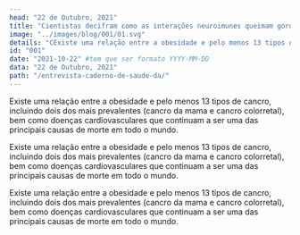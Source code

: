 ```yaml
---
head: "22 de Outubro, 2021"
title: "Cientistas decifram como as interações neuroimunes queimam gordura visceral"
image: "../images/blog/001/01.svg"
details: "CExiste uma relação entre a obesidade e pelo menos 13 tipos de cancro, incluindo dois dos mais prevalentes (cancro da mama e cancro colorretal), bem como doenças cardiovasculares que continuam a ser uma das principais causas de morte em todo o mundo."
id: "001"
date: "2021-10-22" #tem que ser formato YYYY-MM-DD
data: "22 de Outubro, 2021"
path: "/entrevista-caderno-de-saude-da/"
---
```



<div class="split">

<div>
<p>
Existe uma relação entre a obesidade e pelo menos 13 tipos de cancro, incluindo dois dos mais prevalentes (cancro da mama e cancro colorretal), bem como doenças cardiovasculares que continuam a ser uma das principais causas de morte em todo o mundo.
</p>

<p>
Existe uma relação entre a obesidade e pelo menos 13 tipos de cancro, incluindo dois dos mais prevalentes (cancro da mama e cancro colorretal), bem como doenças cardiovasculares que continuam a ser uma das principais causas de morte em todo o mundo.
</p>

<p>
Existe uma relação entre a obesidade e pelo menos 13 tipos de cancro, incluindo dois dos mais prevalentes (cancro da mama e cancro colorretal), bem como doenças cardiovasculares que continuam a ser uma das principais causas de morte em todo o mundo.
</p>


</div>

</div>



